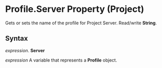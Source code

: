 
# Profile.Server Property (Project)

Gets or sets the name of the profile for Project Server. Read/write  **String**.


## Syntax

 _expression_. **Server**

 _expression_ A variable that represents a **Profile** object.

